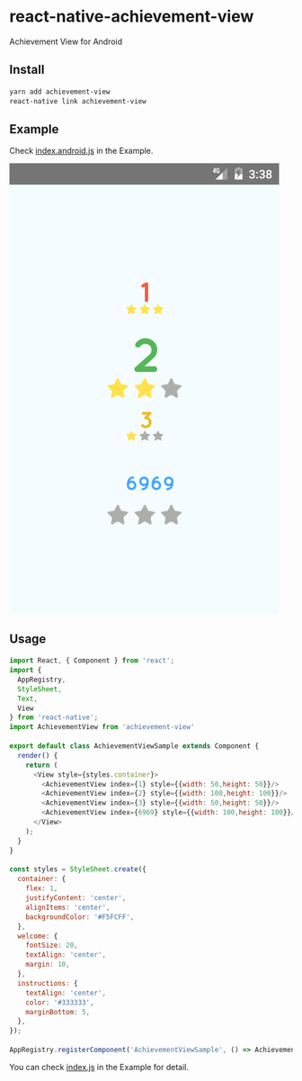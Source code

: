 # react-native-achievement-view
Achievement View for Android

## Install

```bash
yarn add achievement-view
react-native link achievement-view
```

## Example
Check [index.android.js](https://github.com/tientnvn/AchievementViewExample/blob/master/index.android.js) in the Example.

![android](https://github.com/tungtung-dev/react-native-achievement-view/blob/master/example.png)

## Usage

```javascript
import React, { Component } from 'react';
import {
  AppRegistry,
  StyleSheet,
  Text,
  View
} from 'react-native';
import AchievementView from 'achievement-view'

export default class AchievementViewSample extends Component {
  render() {
    return (
      <View style={styles.container}>
        <AchievementView index={1} style={{width: 50,height: 50}}/>
        <AchievementView index={2} style={{width: 100,height: 100}}/>
        <AchievementView index={3} style={{width: 50,height: 50}}/>
        <AchievementView index={6969} style={{width: 100,height: 100}}/>
      </View>
    );
  }
}

const styles = StyleSheet.create({
  container: {
    flex: 1,
    justifyContent: 'center',
    alignItems: 'center',
    backgroundColor: '#F5FCFF',
  },
  welcome: {
    fontSize: 20,
    textAlign: 'center',
    margin: 10,
  },
  instructions: {
    textAlign: 'center',
    color: '#333333',
    marginBottom: 5,
  },
});

AppRegistry.registerComponent('AchievementViewSample', () => AchievementViewSample);
```

You can check [index.js](https://github.com/tientnvn/AchievementViewExample) in the Example for detail.
